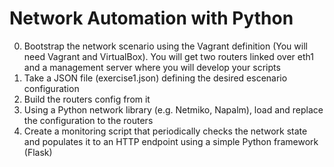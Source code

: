 # Network Automation with Python

0. Bootstrap the network scenario using the Vagrant definition (You will need Vagrant and VirtualBox). You will get two routers linked over eth1 and a management server where you will develop your scripts
1. Take a JSON file (exercise1.json) defining the desired escenario configuration
2. Build the routers config from it
3. Using a Python network library (e.g. Netmiko, Napalm), load and replace the configuration to the routers
4. Create a monitoring script that periodically checks the network state and populates it to an HTTP endpoint using a simple Python framework (Flask)
